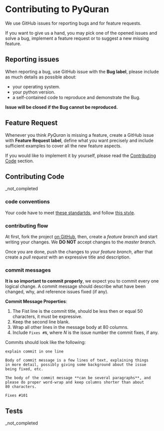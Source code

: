 Contributing to PyQuran
=======================
We use GitHub issues for reporting bugs and for feature requests.

If you want to give us a hand, you may pick one of the opened issues and solve a bug, implement a feature request
or to suggest a new missing feature.


## Reporting issues

When reporting a bug, use GitHub issue with the **Bug label**, please include  as 
much details as possible about:
- your operating system.
- your python version.
- a self-contained code to reproduce and demonstrate the Bug.

**Issue will be closed if the Bug cannot be reproduced.**


## Feature Request
Whenever you think *PyQuran* is missing a feature, create a GitHub issue with **Feature Request label**,
define what you want precisely and include sufficient examples to cover all the new feature aspects.

If you would like to implement it by yourself, please read the [Contributing Code](#contributing-code) section.



## Contributing Code

_not_completed


### code conventions
Your code have to meet [these standartds](CodeConventions/README.md),
and follow [this style](CodeConventions/example_google.py).


### contributing flow

At first, fork the project [on GitHub](https://github.com/TahaMagdy/PyQuran/),
then, create a *feature branch* and start writing your changes. 
We **DO NOT** accept changes to the *master branch*.

Once you are done, push the changes to *your feature branch*, after that create a *pull request*
with an expressive title and description.

### commit messages

**It is so important to commit properly**, we expect you to commit every one logical change.
A commit message should describe what have been changed, why, and reference issues fixed (if
any). 

**Commit Message Properties**:
1. The Fist line is the commit title, should be less then or equal 50 characters, it must be expressive.
2. Keep the second line blank.
3. Wrap all other lines in the message body at 80 columns.
4. Include `Fixes #N`, where _N_ is the issue number the commit
    fixes, if any.

Commits should look like the following:
```text
explain commit in one line

Body of commit message is a few lines of text, explaining things
in more detail, possibly giving some background about the issue
being fixed, etc.

The body of the commit message **can be several paragraphs**, and
please do proper word-wrap and keep columns shorter than about
80 characters.

Fixes #101
```


## Tests

_not_completed

